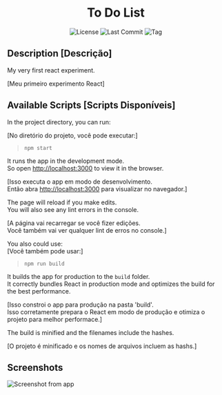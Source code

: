 <h1 align="center">To Do List</h1>
<p align="center">
  <img src="https://img.shields.io/github/license/rob-ec/todolist" alt="License"/>
  <img src="https://img.shields.io/github/last-commit/rob-ec/todolist" alt="Last Commit"/>
  <img src="https://img.shields.io/github/v/tag/rob-ec/todolist?include_prereleases" alt="Tag"/>
</p>


Description [Descrição]
---
My very first react experiment.<br />

[Meu primeiro experimento React]

Available Scripts [Scripts Disponíveis]
---
In the project directory, you can run:<br />

[No diretório do projeto, você pode executar:]

> `npm start`

It runs the app in the development mode.<br />
So open [http://localhost:3000](http://localhost:3000) to view it in the browser.<br />

[Isso executa o app em modo de desenvolvimento.<br />
Então abra [http://localhost:3000](http://localhost:3000) para visualizar no navegador.]<br />

The page will reload if you make edits.<br />
You will also see any lint errors in the console.<br />

[A página vai recarregar se você fizer edições.<br />
Você também vai ver qualquer lint de erros no console.]<br />

You also could use:<br />
[Você também pode usar:]

> `npm run build`

It builds the app for production to the `build` folder.<br />
It correctly bundles React in production mode and optimizes the build for the best performance.<br />

[Isso constroi o app para produção na pasta 'build'.<br />
Isso corretamente prepara o React em modo de produção e otimiza o projeto para melhor performace.]<br />

The build is minified and the filenames include the hashes.<br />

[O projeto é minificado e os nomes de arquivos incluem as hashs.]<br />

Screenshots
---
![Screenshot from app](https://github.com/rob-ec/todolist/blob/master/Preview/screenshot.png)
